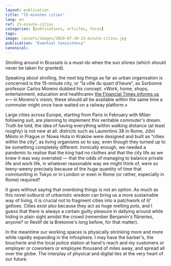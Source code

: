 ```yaml
---
layout: publication
title: "15-minutes cities"
lang: en
ref: 15-minute-cities
categories: [publications, articles, focus]
tags:
image: /assets/images/2020-07-30-15-minute-cities.jpg
publication: "Eventual Consistency"
canonical:
---
```


Strolling around in Brussels is a must-do when the sun shines (which should never be taken for granted).

Speaking about strolling, the next big things as far as urban organisation is concerned is the 15-minute city, or “la ville du quart d'heure”, as Sorbonne professor Carlos Moreno dubbed his concept. «Work, home, shops, entertainment, education and healthcare» [the Financial Times informs us](https://www.ft.com/content/c1a53744-90d5-4560-9e3f-17ce06aba69a) «— in Moreno's vision, these should all be available within the same time a commuter might once have waited on a railway platform.»

Large cities across Europe, starting from Paris in February with Milan following suit, are planning to implement this veritable commuter's dream. Truth be told, the idea of having everything within walking distance (at least roughly) is not new at all: districts such as Laurentino 38 in Rome, Jižní Město in Prague or Nowa Huta in Kraków were designed and built as “cities within the city”, as living organisms so to say, even though they turned up to be something completely different. Ironically enough, we needed a pandemic to realise that the king had no clothes and that the city life as we knew it was way overrated — that the odds of managing to balance private life and work life, in whatever reasonable way we might think of, were so teeny-weeny precisely because of the huge quantity of time that communiting in Tokyo or in London or even in Rome (or rather, especially in Rome) required?

It goes without saying that overdoing things is not an option. As much as this novel outburst of urbanistic wisdom can bring us a more sustainable way of living, it is crucial not to fragment cities into a patchwork of lil' gettoes. Cities exist also because they act as huge melting pots, and I guess that there is always a certain guilty pleasure in dallying around while hiding in plain sight amidst the crowd (remember Benjamin's flâneries, anyone? or Restif de la Bretonne's long before, for that matter).

In the meantime our working spaces is physically shrinking more and more while rapidly expanding in the infosphere. I may have the barber's, the boucherie and the local police station at hand's reach and my customers or employer or coworkers or employee thousand of miles away, and spread all over the globe. The interplay of physical and digital lies at the very heart of our future.
